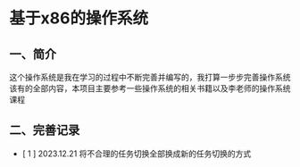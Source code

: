 # 基于x86的操作系统

## 一、简介
这个操作系统是我在学习的过程中不断完善并编写的，我打算一步步完善操作系统该有的全部内容，本项目主要参考一些操作系统的相关书籍以及李老师的操作系统课程
## 二、完善记录

- [ 1 ] 2023.12.21 将不合理的任务切换全部换成新的任务切换的方式
